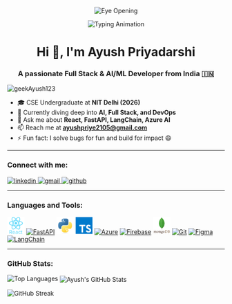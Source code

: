 <!-- Eye Opening Animation (GIF) -->
<p align="center">
  <img src="https://images.app.goo.gl/Yuyu4ufd7uSVztoL7" width="120px" alt="Eye Opening" />
</p>

<!-- Typing Animation -->
<p align="center">
  <img src="https://readme-typing-svg.demolab.com/?lines=Hi%20%F0%9F%91%8B%2C%20I'm%20Ayush%20Priyadarshi;Full%20Stack%20%26%20AI/ML%20Enthusiast;Exploring%20tech%20to%20build%20impactful%20solutions&center=true&size=28&color=007ACC&pause=1000" alt="Typing Animation" />
</p>

<h1 align="center">Hi 👋, I'm Ayush Priyadarshi</h1>
<h3 align="center">A passionate Full Stack & AI/ML Developer from India 🇮🇳</h3>

<p align="left"> 
  <img src="https://komarev.com/ghpvc/?username=geekAyush123&label=Profile%20views&color=0e75b6&style=flat" alt="geekAyush123" /> 
</p>

- 🎓 CSE Undergraduate at **NIT Delhi (2026)**  
- 🌱 Currently diving deep into **AI, Full Stack, and DevOps**  
- 💬 Ask me about **React, FastAPI, LangChain, Azure AI**  
- 📫 Reach me at **ayushpriye2105@gmail.com**  
- ⚡ Fun fact: I solve bugs for fun and build for impact 😄

---

<h3 align="left">Connect with me:</h3>
<p align="left">
  <a href="https://www.linkedin.com/in/ayush-priyadarshi-9481b9282/" target="blank">
    <img align="center" src="https://raw.githubusercontent.com/rahuldkjain/github-profile-readme-generator/master/src/images/icons/Social/linked-in-alt.svg" alt="linkedin" height="30" width="40" />
  </a>
  <a href="mailto:ayushpriye2105@gmail.com" target="blank">
    <img align="center" src="https://cdn-icons-png.flaticon.com/512/732/732200.png" alt="gmail" height="30" width="40" />
  </a>
  <a href="https://github.com/geekAyush123" target="blank">
    <img align="center" src="https://raw.githubusercontent.com/rahuldkjain/github-profile-readme-generator/master/src/images/icons/Social/github.svg" alt="github" height="30" width="40" />
  </a>
</p>

---

<h3 align="left">Languages and Tools:</h3>
<p align="left">
  <a href="https://reactjs.org/" target="_blank"><img src="https://raw.githubusercontent.com/devicons/devicon/master/icons/react/react-original-wordmark.svg" alt="React" width="40" height="40"/></a>
  <a href="https://fastapi.tiangolo.com/" target="_blank"><img src="https://cdn.worldvectorlogo.com/logos/fastapi.svg" alt="FastAPI" width="40" height="40"/></a>
  <a href="https://www.python.org/" target="_blank"><img src="https://raw.githubusercontent.com/devicons/devicon/master/icons/python/python-original.svg" alt="Python" width="40" height="40"/></a>
  <a href="https://www.typescriptlang.org/" target="_blank"><img src="https://raw.githubusercontent.com/devicons/devicon/master/icons/typescript/typescript-original.svg" alt="TypeScript" width="40" height="40"/></a>
  <a href="https://azure.microsoft.com/en-in/" target="_blank"><img src="https://www.vectorlogo.zone/logos/microsoft_azure/microsoft_azure-icon.svg" alt="Azure" width="40" height="40"/></a>
  <a href="https://firebase.google.com/" target="_blank"><img src="https://www.vectorlogo.zone/logos/firebase/firebase-icon.svg" alt="Firebase" width="40" height="40"/></a>
  <a href="https://www.mongodb.com/" target="_blank"><img src="https://raw.githubusercontent.com/devicons/devicon/master/icons/mongodb/mongodb-original-wordmark.svg" alt="MongoDB" width="40" height="40"/></a>
  <a href="https://git-scm.com/" target="_blank"><img src="https://www.vectorlogo.zone/logos/git-scm/git-scm-icon.svg" alt="Git" width="40" height="40"/></a>
  <a href="https://www.figma.com/" target="_blank"><img src="https://www.vectorlogo.zone/logos/figma/figma-icon.svg" alt="Figma" width="40" height="40"/></a>
  <a href="https://langchain.com/" target="_blank"><img src="https://avatars.githubusercontent.com/u/104967969?s=200&v=4" alt="LangChain" width="40" height="40"/></a>
</p>

---

<h3 align="left">GitHub Stats:</h3>

<p>
  <img align="left" src="https://github-readme-stats.vercel.app/api/top-langs?username=geekAyush123&show_icons=true&locale=en&layout=compact" alt="Top Languages" />
</p>

<p>&nbsp;<img align="center" src="https://github-readme-stats.vercel.app/api?username=geekAyush123&show_icons=true&locale=en" alt="Ayush's GitHub Stats" /></p>

<p><img align="center" src="https://github-readme-streak-stats.herokuapp.com/?user=geekAyush123&" alt="GitHub Streak" /></p>